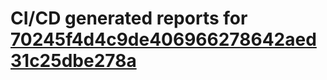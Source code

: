 # CI/CD generated reports for [70245f4d4c9de406966278642aed31c25dbe278a](https://github.com/hydephp/develop/commit/70245f4d4c9de406966278642aed31c25dbe278a)
